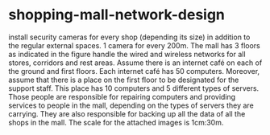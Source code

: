 # shopping-mall-network-design
install security cameras for every shop (depending its size) in addition to the regular external spaces. 1 camera for every 200m. 
The mall has 3 floors as indicated in the figure
handle the wired and wireless networks for all stores, corridors and rest areas. 
Assume there is an internet café on each of the ground and first floors. 
Each internet café has 50 computers. Moreover, assume that there is a place on the first floor to be designated for the support staff.
This place has 10 computers and 5 different types of servers.
Those people are responsible for repairing computers and providing services to people in the mall, depending on the types of servers they are carrying. 
They are also responsible for backing up all the data of all the shops in the mall. 
The scale for the attached images is 1cm:30m.
